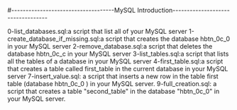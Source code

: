 #------------------------------------MySQL Introduction----------------------------------
 
0-list_databases.sql:a script that list all of your MySQL server
1-create_database_if_missing.sql:a script that creates the database hbtn_0c_0 in your MySQL server
2-remove_database.sql:a script that deletes the database hbtn_0c_c in your MySQL server
3-list_tables.sql:a script that lists all the tables of a database in your MySQL server
4-first_table.sql:a script that creates a table called first_table in the current database in your MySQL server
7-insert_value.sql: a script that inserts a new row in the table first table (database hbtn_0c_0 ) in your MySQL server.
9-full_creation.sql: a script that creates a table "second_table" in the database "hbtn_0c_0" in your MySQL server.

